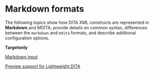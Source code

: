 # Markdown formats

The following topics show how DITA XML constructs are represented in **Markdown** and MDITA, provide details on common syntax, differences between the `markdown` and `mdita` formats, and describe additional configuration options.

**Targetonly**  


[Markdown input](../topics/markdown-input.md)

[Preview support for Lightweight DITA](../topics/lwdita-input.md)

